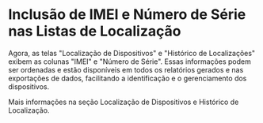 # Inclusão de IMEI e Número de Série nas Listas de Localização

Agora, as telas "Localização de Dispositivos" e "Histórico de Localizações" exibem as colunas "IMEI" e "Número de Série". Essas informações podem ser ordenadas e estão disponíveis em todos os relatórios gerados e nas exportações de dados, facilitando a identificação e o gerenciamento dos dispositivos.

Mais informações na seção Localização de Dispositivos e Histórico de Localização.

